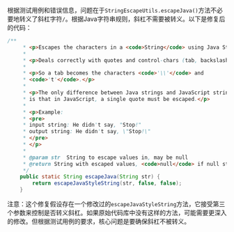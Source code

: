 根据测试用例和错误信息，问题在于`StringEscapeUtils.escapeJava()`方法不必要地转义了斜杠字符`/`。根据Java字符串规则，斜杠不需要被转义。以下是修复后的代码：

```java
/**
     * <p>Escapes the characters in a <code>String</code> using Java String rules.</p>
     *
     * <p>Deals correctly with quotes and control-chars (tab, backslash, cr, ff, etc.) </p>
     *
     * <p>So a tab becomes the characters <code>'\\'</code> and
     * <code>'t'</code>.</p>
     *
     * <p>The only difference between Java strings and JavaScript strings
     * is that in JavaScript, a single quote must be escaped.</p>
     *
     * <p>Example:
     * <pre>
     * input string: He didn't say, "Stop!"
     * output string: He didn't say, \"Stop!\"
     * </pre>
     * </p>
     *
     * @param str  String to escape values in, may be null
     * @return String with escaped values, <code>null</code> if null string input
     */
    public static String escapeJava(String str) {
        return escapeJavaStyleString(str, false, false);
    }
```

注意：这个修复假设存在一个修改过的`escapeJavaStyleString`方法，它接受第三个参数来控制是否转义斜杠。如果原始代码库中没有这样的方法，可能需要更深入的修改。但根据测试用例的要求，核心问题是要确保斜杠不被转义。